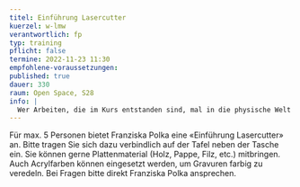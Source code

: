 ```yaml
---
titel: Einführung Lasercutter
kuerzel: w-lmw
verantwortlich: fp
typ: training
pflicht: false
termine: 2022-11-23 11:30
empfohlene-voraussetzungen:
published: true
dauer: 330
raum: Open Space, S28
info: |
  Wer Arbeiten, die im Kurs entstanden sind, mal in die physische Welt überführen möchte, kann sich in dieser Einführung das erforderliche Know-How in Sachen *Lasercutting* zukommen lassen. Yeah.
---
```


Für max. 5 Personen bietet Franziska Polka eine «Einführung Lasercutter» an. Bitte tragen Sie sich dazu verbindlich auf der Tafel neben der Tasche ein. Sie können gerne Plattenmaterial (Holz, Pappe, Filz, etc.) mitbringen. Auch Acrylfarben können eingesetzt werden, um Gravuren farbig zu veredeln. Bei Fragen bitte direkt Franziska Polka ansprechen.




